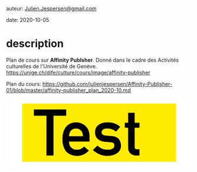 auteur: Julien.Jespersen@gmail.com

date: 2020-10-05


description
============================================

Plan de cours sur **Affinity Publsher**. Donné dans le cadre des Activités culturelles de l'Université de Genève.
https://unige.ch/dife/culture/cours/image/affinity-publisher


Plan du cours: https://github.com/julienjespersen/Affinity-Publisher-01/blob/master/affinity-publisher_plan_2020-10.md

![test image](test.png)
